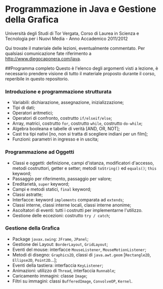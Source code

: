 # Programmazione in Java e Gestione della Grafica

Università degli Studi di Tor Vergata, Corso di Laurea in Scienza e Tecnologia per i Nuovi Media - Anno Accademico 2011/2012

Qui trovate il materiale delle lezioni, eventualmente commentato. Per qualsiasi comunicazione fate riferimento a http://www.diegocaponera.com/java.

##Programma completo
Questo è l'elenco degli argomenti visti a lezione, è necessario prendere visione di tutto il materiale proposto durante il corso, reperibile in questo repositorio.

### Introduzione e programmazione strutturata
* Variabili: dichiarazione, assegnazione, inizializzazione;
* Tipi di dati;
* Operatori aritmetici;
* Operatori di confronto, costrutto ```if/elseif/else```;
* Array, matrici, costrutto ```for```, costrutto ```while```, costrutto ```do-while```;
* Algebra booleana e tabelle di verità [AND, OR, NOT];
* Cast tra tipi nativi [no, non si tratta di scegliere indiani per un film];
* Funzioni: parametri in ingresso e in uscita;

### Programmazione ad Oggetti
* Classi e oggetti: definizione, campi d'istanza, modificatori d'accesso, metodi costruttori, getter e setter; metodi ```toString()``` ed ```equals()```; ```this``` keyword;
* Passaggio per riferimento, passaggio per valore;
* Ereditarietà, ```super``` keyword;
* Campi e metodi statici, ```final``` keyword;
* Classi astratte;
* Interfacce: keyword ```implements``` comparata ad ```extends```;
* Classi interne, classi interne locali, classi interne anonime;
* Ascoltatori di eventi: tutti i costrutti per implementarne l'utilizzo.
* Gestione delle eccezioni: costrutto ```try / catch```;

### Gestione della Grafica
* Package ```javax.swing```: ```JFrame```, ```JPanel```;
* Gestione dei Layout: ```BorderLayout```, ```GridLayout```;
* Eventi del mouse: interfacce ```MouseListener```, ```MouseMotionListener```;
* Metodi di disegno: ```Graphics2D```, classi di ```java.awt.geom``` [```Rectangle2D```, ```Ellipse2D```, ```Point2D```...];
* Eventi della tastiera: interfaccia ```KeyListener```;
* Animazioni: utilizzo di ```Thread```, interfaccia ```Runnable```;
* Caricamento immagini: classe ```Image```;
* Filtri su immagini: classi ```BufferedImage```, ```ConvolveOP```, ```Kernel```.